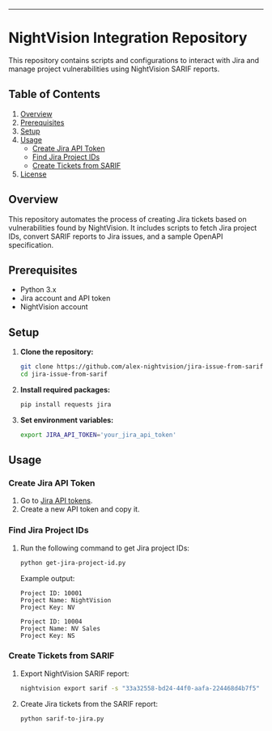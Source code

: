 ---

# NightVision Integration Repository

This repository contains scripts and configurations to interact with Jira and manage project vulnerabilities using NightVision SARIF reports.

## Table of Contents

1. [Overview](#overview)
2. [Prerequisites](#prerequisites)
3. [Setup](#setup)
4. [Usage](#usage)
    - [Create Jira API Token](#create-jira-api-token)
    - [Find Jira Project IDs](#find-jira-project-ids)
    - [Create Tickets from SARIF](#create-tickets-from-sarif)
5. [License](#license)

## Overview

This repository automates the process of creating Jira tickets based on vulnerabilities found by NightVision. It includes scripts to fetch Jira project IDs, convert SARIF reports to Jira issues, and a sample OpenAPI specification.

## Prerequisites

- Python 3.x
- Jira account and API token
- NightVision account

## Setup

1. **Clone the repository:**
   ```sh
   git clone https://github.com/alex-nightvision/jira-issue-from-sarif.git
   cd jira-issue-from-sarif
   ```

2. **Install required packages:**
   ```sh
   pip install requests jira
   ```

3. **Set environment variables:**
   ```sh
   export JIRA_API_TOKEN='your_jira_api_token'
   ```

## Usage

### Create Jira API Token

1. Go to [Jira API tokens](https://id.atlassian.com/manage-profile/security/api-tokens).
2. Create a new API token and copy it.

### Find Jira Project IDs

1. Run the following command to get Jira project IDs:
   ```sh
   python get-jira-project-id.py
   ```
   Example output:
   ```
   Project ID: 10001
   Project Name: NightVision
   Project Key: NV

   Project ID: 10004
   Project Name: NV Sales
   Project Key: NS
   ```

### Create Tickets from SARIF

1. Export NightVision SARIF report:
   ```sh
   nightvision export sarif -s "33a32558-bd24-44f0-aafa-224468d4b7f5" --swagger-file backup-openapi-spec.yml
   ```

2. Create Jira tickets from the SARIF report:
   ```sh
   python sarif-to-jira.py
   ```
